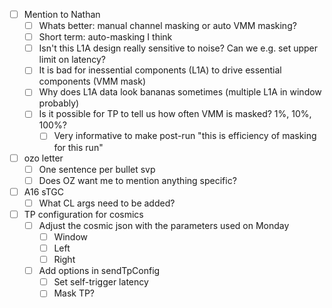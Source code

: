 - [ ] Mention to Nathan
  - [ ] Whats better: manual channel masking or auto VMM masking?
  - [ ] Short term: auto-masking I think
  - [ ] Isn't this L1A design really sensitive to noise? Can we e.g. set upper limit on latency?
  - [ ] It is bad for inessential components (L1A) to drive essential components (VMM mask)
  - [ ] Why does L1A data look bananas sometimes (multiple L1A in window probably)
  - [ ] Is it possible for TP to tell us how often VMM is masked? 1%, 10%, 100%?
    - [ ] Very informative to make post-run "this is efficiency of masking for this run"
- [ ] ozo letter
  - [ ] One sentence per bullet svp
  - [ ] Does OZ want me to mention anything specific?
- [ ] A16 sTGC
  - [ ] What CL args need to be added?
- [ ] TP configuration for cosmics
  - [ ] Adjust the cosmic json with the parameters used on Monday
    - [ ] Window
    - [ ] Left
    - [ ] Right
  - [ ] Add options in sendTpConfig
    - [ ] Set self-trigger latency
    - [ ] Mask TP?
